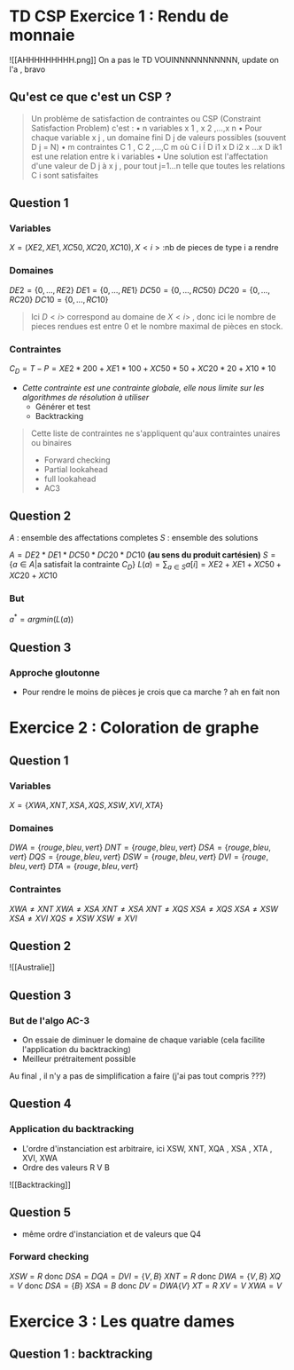 # TD CSP Exercice 1 : Rendu de monnaie
![[AHHHHHHHHH.png]]
On a pas le TD VOUINNNNNNNNNNN, update on l'a , bravo

## Qu'est ce que c'est un CSP ?
> Un problème de satisfaction de contraintes ou CSP (Constraint Satisfaction Problem) c'est : 
• n variables x 1 , x 2 ,…,x n 
• Pour chaque variable x j , un domaine fini D j de valeurs possibles (souvent D j = Ν) • m contraintes C 1 , C 2 ,…,C m où C i Í D i1 x D i2 x …x D ik1 est une relation entre k i variables 
• Une solution est l'affectation d'une valeur de D j à x j , pour tout j=1…n telle que toutes les relations C i sont satisfaites
## Question 1 
### Variables
$X=(XE2,XE1,XC50,XC20,XC10), X<i>:$nb de pieces de type i a rendre
### Domaines
$DE2=\{0,...,RE2\}$
$DE1=\{0,...,RE1\}$
$DC50=\{0,...,RC50\}$
$DC20=\{0,...,RC20\}$
$DC10=\{0,...,RC10\}$

> Ici $D<i>$ correspond au domaine de $X<i>$ , donc ici le nombre de pieces rendues est entre 0 et le nombre maximal de pièces en stock.
### Contraintes
$C_D=T-P=XE2*200+XE1*100+XC50*50+XC20*20+X10*10$
- *Cette contrainte est une contrainte globale, elle nous limite sur les algorithmes de résolution à utiliser*
	- Générer et test
	- Backtracking
> Cette liste de contraintes ne s'appliquent qu'aux contraintes unaires ou binaires
> - Forward checking
> - Partial lookahead
> - full lookahead
> - AC3
## Question 2
$A$ : ensemble des affectations completes
$S$ : ensemble des solutions

$A=DE2*DE1*DC50*DC20*DC10$ **(au sens du produit cartésien)**
$S=\{a\in A|\text{a satisfait la contrainte }C_D\}$
$L(a)=\sum_{a\in S}a[i]=XE2+XE1+XC50+XC20+XC10$
### But
$a^*=argmin(L(a))$
## Question 3
### Approche gloutonne
- Pour rendre le moins de pièces je crois que ca marche ? ah en fait non
# Exercice 2 : Coloration de graphe

## Question 1
### Variables
$X=\{XWA,XNT,XSA,XQS,XSW,XVI,XTA\}$
### Domaines
$DWA=\{rouge,bleu,vert\}$
$DNT=\{rouge,bleu,vert\}$
$DSA=\{rouge,bleu,vert\}$
$DQS=\{rouge,bleu,vert\}$
$DSW=\{rouge,bleu,vert\}$
$DVI=\{rouge,bleu,vert\}$
$DTA=\{rouge,bleu,vert\}$
### Contraintes
$XWA\neq XNT$
$XWA\neq XSA$
$XNT\neq XSA$
$XNT \neq XQS$
$XSA \neq XQS$
$XSA \neq XSW$
$XSA \neq XVI$
$XQS\neq XSW$
$XSW \neq XVI$
## Question 2
![[Australie]]
## Question 3
### But de l'algo AC-3
- On essaie de diminuer le domaine de chaque variable (cela facilite l'application du backtracking)
- Meilleur prétraitement possible

Au final , il n'y a pas de simplification a faire (j'ai pas tout compris ???)
## Question 4
### Application du backtracking
- L'ordre d'instanciation est arbitraire, ici XSW, XNT, XQA , XSA , XTA , XVI, XWA
- Ordre des valeurs R V B

![[Backtracking]]
## Question 5
- même ordre d'instanciation et de valeurs que Q4
### Forward checking
$XSW=R$ donc $DSA=DQA=DVI=\{V,B\}$
$XNT=R$ donc $DWA= \{V,B\}$ 
$XQ=V$ donc $DSA=\{B\}$
$XSA=B$ donc $DV=DWA\{V\}$
$XT=R$
$XV=V$
$XWA=V$
# Exercice 3 : Les quatre dames
## Question 1 : backtracking 
